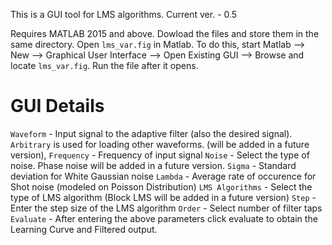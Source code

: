 This is a GUI tool for LMS algorithms. Current ver. - 0.5

Requires MATLAB 2015 and above. Dowload the files and store them in the same directory. Open `lms_var.fig` in Matlab. To do this, start Matlab --> New --> Graphical User Interface --> Open Existing GUI --> Browse and locate `lms_var.fig`. Run the file after it opens.

# GUI Details

`Waveform` - Input signal to the adaptive filter (also the desired signal). `Arbitrary` is used for loading other waveforms. (will be added in a future version),
`Frequency` - Frequency of input signal
`Noise` - Select the type of noise. Phase noise will be added in a future version.
`Sigma` - Standard deviation for White Gaussian noise
`Lambda` - Average rate of occurence for Shot noise (modeled on Poisson Distribution)
`LMS Algorithms` - Select the type of LMS algorithm (Block LMS will be added in a future version)
`Step` - Enter the step size of the LMS algorithm
`Order` - Select number of filter taps
`Evaluate` - After entering the above parameters click evaluate to obtain the Learning Curve and Filtered output.


